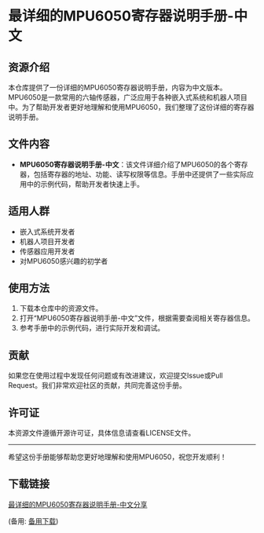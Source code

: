 # 最详细的MPU6050寄存器说明手册-中文

## 资源介绍

本仓库提供了一份详细的MPU6050寄存器说明手册，内容为中文版本。MPU6050是一款常用的六轴传感器，广泛应用于各种嵌入式系统和机器人项目中。为了帮助开发者更好地理解和使用MPU6050，我们整理了这份详细的寄存器说明手册。

## 文件内容

- **MPU6050寄存器说明手册-中文**：该文件详细介绍了MPU6050的各个寄存器，包括寄存器的地址、功能、读写权限等信息。手册中还提供了一些实际应用中的示例代码，帮助开发者快速上手。

## 适用人群

- 嵌入式系统开发者
- 机器人项目开发者
- 传感器应用开发者
- 对MPU6050感兴趣的初学者

## 使用方法

1. 下载本仓库中的资源文件。
2. 打开“MPU6050寄存器说明手册-中文”文件，根据需要查阅相关寄存器信息。
3. 参考手册中的示例代码，进行实际开发和调试。

## 贡献

如果您在使用过程中发现任何问题或有改进建议，欢迎提交Issue或Pull Request。我们非常欢迎社区的贡献，共同完善这份手册。

## 许可证

本资源文件遵循开源许可证，具体信息请查看LICENSE文件。

---

希望这份手册能够帮助您更好地理解和使用MPU6050，祝您开发顺利！

## 下载链接
[最详细的MPU6050寄存器说明手册-中文分享](https://pan.quark.cn/s/295cdb900bdd) 

(备用: [备用下载](https://pan.baidu.com/s/1kVaQNQUwdru6sM5-BZS72Q?pwd=7m87))
